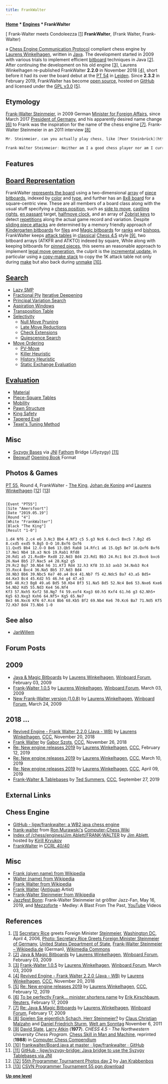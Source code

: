 ```yaml
---
title: FrankWalter
---
```

**[Home](Home "Home") * [Engines](Engines "Engines") * FrankWalter**

\[ Frank-Walter meets Condoleezza <a id="cite-note-1" href="#cite-ref-1">[1]</a>
**FrankWalter**, (Frank Walter, Frank-Walter)

a [Chess Engine Communication Protocol](Chess_Engine_Communication_Protocol "Chess Engine Communication Protocol") compliant chess engine by [Laurens Winkelhagen](Laurens_Winkelhagen "Laurens Winkelhagen"), written in [Java](Java "Java"). The development started in 2009 with various trials to implement efficient [bitboard](Bitboards "Bitboards") techniques in Java <a id="cite-note-2" href="#cite-ref-2">[2]</a>.
After continuing the development on his old engine <a id="cite-note-3" href="#cite-ref-3">[3]</a>, Laurens Winkelhagen re-published FrankWalter **2.2.0** in November 2018 <a id="cite-note-4" href="#cite-ref-4">[4]</a>,
short before it had its over the board debut at the [PT 54](PT_54 "PT 54") in [Leiden](https://en.wikipedia.org/wiki/Leiden).
Since **2.3.2** in February 2019, FrankWalter has become [open source](Category:Open_Source "Category:Open Source"), hosted on [GitHub](https://en.wikipedia.org/wiki/GitHub) and licensed under the [GPL v3.0](Free_Software_Foundation#GPL "Free Software Foundation") <a id="cite-note-5" href="#cite-ref-5">[5]</a>.

## Etymology

[Frank-Walter Steinmeier](https://en.wikipedia.org/wiki/Frank-Walter_Steinmeier), in 2009 German [Minister for Foreign Affairs](<https://en.wikipedia.org/wiki/Minister_for_Foreign_Affairs_(Germany)>), since March 2017 [President of Germany](https://en.wikipedia.org/wiki/President_of_Germany),
and his apparently desired name change <a id="cite-note-6" href="#cite-ref-6">[6]</a> to Frank was the inspiration for the name of the chess engine <a id="cite-note-7" href="#cite-ref-7">[7]</a>. Frank-Walter Steinmeier in an 2011 interview <a id="cite-note-8" href="#cite-ref-8">[8]</a>

```C++
Mr. Steinmeier, can you actually play chess, like [Peer Steinbrück](https://en.wikipedia.org/wiki/Peer_Steinbr%C3%BCck) and [Helmut Schmidt](https://en.wikipedia.org/wiki/Helmut_Schmidt)?

```

```C++
Frank-Walter Steinmeier: Neither am I a good chess player nor am I currently writing a book.

```

## Features

## [Board Representation](Board_Representation "Board Representation")

FrankWalter [represents the board](Board_Representation "Board Representation") using a two-dimensional [array](Array "Array") of [piece bitboards](Bitboard_Board-Definition#CBoardDef "Bitboard Board-Definition"), indexed by [color](Color "Color") and [type](Pieces#PieceTypeCoding "Pieces"), and further has an [8x8 board](8x8_Board "8x8 Board") for a square-centric view.
These are all members of a board class along with the usual stuff specifying a [chess position](Chess_Position "Chess Position"), such as [side to move](Side_to_move "Side to move"), [castling rights](Castling_Rights "Castling Rights"), [en passant](En_passant "En passant") target, [halfmove clock](Halfmove_Clock "Halfmove Clock"), and an array of [Zobrist keys](Zobrist_Hashing "Zobrist Hashing") to detect [repetitions](Repetitions "Repetitions") along the actual game record and variation.
Despite [sliding piece attacks](Sliding_Piece_Attacks "Sliding Piece Attacks") are determined by a memory friendly approach of [Kindergarten bitboards](Kindergarten_Bitboards "Kindergarten Bitboards") for [files](Files "Files") and [Magic bitboards](Magic_Bitboards "Magic Bitboards") for [ranks](Ranks "Ranks") and [bishops](Bishop "Bishop"),
FrankWalter keeps [attack tables](Attack_and_Defend_Maps "Attack and Defend Maps") in [classical](Attack_and_Defend_Maps#Classical_Approach "Attack and Defend Maps") [Chess 4.5](</Chess_(Program)> "Chess (Program)") style <a id="cite-note-9" href="#cite-ref-9">[9]</a>, two bitboard arrays (ATKFR and ATKTO) indexed by square,
While along with keeping bitboards for [pinned pieces](Pin "Pin"), this seems an reasonable approach to implement [legal move generation](Move_Generation#Legal "Move Generation"), the culprit is the [incremental update](Incremental_Updates "Incremental Updates"),
in particular using a [copy-make stack](Copy-Make#Stack "Copy-Make") to copy the 1K attack table not only during [make](Make_Move "Make Move") but also back during [unmake](Unmake_Move "Unmake Move") <a id="cite-note-10" href="#cite-ref-10">[10]</a>.

## [Search](Search "Search")

- [Lazy SMP](Lazy_SMP "Lazy SMP")
- [Fractional Ply](Depth#FractionalPlies "Depth") [Iterative Deepening](Iterative_Deepening "Iterative Deepening")
- [Principal Variation Search](Principal_Variation_Search "Principal Variation Search")
- [Aspiration Windows](Aspiration_Windows "Aspiration Windows")
- [Transposition Table](Transposition_Table "Transposition Table")
- [Selectivity](Selectivity "Selectivity")
  - [Null Move Pruning](Null_Move_Pruning "Null Move Pruning")
  - [Late Move Reductions](Late_Move_Reductions "Late Move Reductions")
  - [Check Extensions](Check_Extensions "Check Extensions")
  - [Quiescence Search](Quiescence_Search "Quiescence Search")
- [Move Ordering](Move_Ordering "Move Ordering")
  - [PV-Move](PV-Move "PV-Move")
  - [Killer Heuristic](Killer_Heuristic "Killer Heuristic")
  - [History Heuristic](History_Heuristic "History Heuristic")
  - [Static Exchange Evaluation](Static_Exchange_Evaluation "Static Exchange Evaluation")

## [Evaluation](Evaluation "Evaluation")

- [Material](Material "Material")
- [Piece-Square Tables](Piece-Square_Tables "Piece-Square Tables")
- [Mobility](Mobility "Mobility")
- [Pawn Structure](Pawn_Structure "Pawn Structure")
- [King Safety](King_Safety "King Safety")
- [Tapered Eval](Tapered_Eval "Tapered Eval")
- [Texel's Tuning Method](Texel%27s_Tuning_Method "Texel's Tuning Method")

## Misc

- [Syzygy Bases](Syzygy_Bases "Syzygy Bases") via [JNI](https://en.wikipedia.org/wiki/Java_Native_Interface) [Fathom](Syzygy_Bases#Fathom "Syzygy Bases") Bridge (JSyzygy) <a id="cite-note-11" href="#cite-ref-11">[11]</a>
- [Beowulf](Beowulf "Beowulf") [Opening Book](Opening_Book "Opening Book") Format

## Photos & Games

[](https://csvn.nl/index.php/nieuws/51-toernooien/830-55th-programmer-tournament-ranking)
[PT 55](PT_55 "PT 55"), Round 4, FrankWalter - [The King](The_King "The King"), [Johan de Koning](Johan_de_Koning "Johan de Koning") and [Laurens Winkelhagen](Laurens_Winkelhagen "Laurens Winkelhagen") <a id="cite-note-12" href="#cite-ref-12">[12]</a> <a id="cite-note-13" href="#cite-ref-13">[13]</a>

```

[Event "PT55"]
[Site "Amersfoort"]
[Date "2019.05.19"]
[Round "4"]
[White "FrankWalter"]
[Black "The King"]
[Result "1-0"]

1.d4 Nf6 2.c4 e6 3.Nc3 Bb4 4.Nf3 c5 5.g3 Nc6 6.dxc5 Bxc5 7.Bg2 d5 8.cxd5 exd5 9.Bg5 O-O 10.Bxf6 Qxf6 
11.Qxd5 Bb4 12.O-O Be6 13.Qb5 Rab8 14.Rfc1 a6 15.Qg5 Be7 16.Qxf6 Bxf6 17.Ne1 Nb4 18.a3 Nc6 19.Rab1 Rfd8 
20.Rd1 a5 21.Rxd8+ Rxd8 22.Nd3 Bd4 23.Rd1 Bb3 24.Rc1 Bc4 25.Bxc6 bxc6 26.Na4 Bb5 27.Nac5 a4 28.Kg2 g5
29.Rc2 Bg7 30.Nb4 h6 31.Kf3 Rd4 32.h3 Kf8 33.b3 axb3 34.Nxb3 Rc4 35.Rxc4 Bxc4 36.Na5 Bb5 37.Nd3 Bd4 
38.Nb3 Bb6 39.Nbc5 Ke7 40.a4 Bc4 41.Nb7 f5 42.Ndc5 Ba7 43.a5 Bd5+ 44.Ke3 Bc4 45.Kd2 h5 46.h4 g4 47.e3 
Bd5 48.Kc3 Bg8 49.a6 Bd5 50.Kb4 Bf3 51.Na5 Bd5 52.Nc4 Be6 53.Nxe6 Kxe6 54.Nb2 Kd5 55.Nd3 Ke4 56.Nf4
Kf3 57.Nxh5 Kxf2 58.Ng7 f4 59.exf4 Kxg3 60.h5 Kxf4 61.h6 g3 62.Nh5+ Kg5 63.Nxg3 Kxh6 64.Nf5+ Kg5 65.Ne7 
Be3 66.Nxc6 Kf6 67.Kc4 Bb6 68.Kb5 Bf2 69.Nb4 Ke6 70.Kc6 Ba7 71.Nd5 Kf5 72.Kb7 Bd4 73.Nb6 1-0

```

## See also

- [JanWillem](JanWillem "JanWillem")

## Forum Posts

## 2009

- [Java & Magic Bitboards](http://www.open-aurec.com/wbforum/viewtopic.php?f=4&t=49948) by [Laurens Winkelhagen](Laurens_Winkelhagen "Laurens Winkelhagen"), [Winboard Forum](Computer_Chess_Forums "Computer Chess Forums"), February 03, 2009
- [Frank-Walter 1.0.5](http://www.open-aurec.com/wbforum/viewtopic.php?f=2&t=50010) by [Laurens Winkelhagen](Laurens_Winkelhagen "Laurens Winkelhagen"), [Winboard Forum](Computer_Chess_Forums "Computer Chess Forums"), March 03, 2009
- [New Frank-Walter version (1.0.8)](http://www.open-aurec.com/wbforum/viewtopic.php?f=2&t=50051) by [Laurens Winkelhagen](Laurens_Winkelhagen "Laurens Winkelhagen"), [Winboard Forum](Computer_Chess_Forums "Computer Chess Forums"), March 24, 2009

## 2018 ...

- [Revived Engine - Frank Walter 2.2.0 (Java - WB)](http://talkchess.com/forum3/viewtopic.php?t=68989) by [Laurens Winkelhagen](Laurens_Winkelhagen "Laurens Winkelhagen"), [CCC](CCC "CCC"), November 20, 2018
- [Frank Walter](http://www.talkchess.com/forum3/viewtopic.php?f=2&t=69057) by [Gabor Szots](Gabor_Szots "Gabor Szots"), [CCC](CCC "CCC"), November 26, 2018
- [Re: New engine releases 2019](http://talkchess.com/forum3/viewtopic.php?f=2&t=69754&start=9) by [Laurens Winkelhagen](Laurens_Winkelhagen "Laurens Winkelhagen"), [CCC](CCC "CCC"), February 12, 2019
- [Re: New engine releases 2019](http://talkchess.com/forum3/viewtopic.php?f=2&t=69754&start=34) by [Laurens Winkelhagen](Laurens_Winkelhagen "Laurens Winkelhagen"), [CCC](CCC "CCC"), March 10, 2019
- [Re: New engine releases 2019](http://talkchess.com/forum3/viewtopic.php?f=2&t=69754&start=96) by [Laurens Winkelhagen](Laurens_Winkelhagen "Laurens Winkelhagen"), [CCC](CCC "CCC"), April 09, 2019
- [Frank-Walter & Tablebases](http://www.talkchess.com/forum3/viewtopic.php?f=2&t=71937) by [Ted Summers](Ted_Summers "Ted Summers"), [CCC](CCC "CCC"), September 27, 2019

## External Links

## Chess Engine

- [GitHub - ljgw/frankwalter: a WB2 java chess engine](https://github.com/ljgw/frankwalter)
- [frank-walter](http://www.computer-chess.org/doku.php?id=computer_chess:engines:frank-walter:index) from [Ron Murawski's](Ron_Murawski "Ron Murawski") [Computer-Chess Wiki](http://computer-chess.org/doku.php?id=home)
- [Index of /chess/engines/Jim Ablett/FRANK-WALTER](http://kirr.homeunix.org/chess/engines/Jim%20Ablett/FRANK-WALTER/) by [Jim Ablett](Jim_Ablett "Jim Ablett"), hosted by [Kirill Kryukov](Kirill_Kryukov "Kirill Kryukov")
- [FrankWalter](https://ccrl.chessdom.com/ccrl/4040/cgi/compare_engines.cgi?family=FrankWalter&print=Rating+list&print=Results+table&print=LOS+table&print=Ponder+hit+table&print=Eval+difference+table&print=Comopp+gamenum+table&print=Overlap+table&print=Score+with+common+opponents)  in [CCRL 40/40](CCRL "CCRL")

## Misc

- [Frank (given name) from Wikipedia](<https://en.wikipedia.org/wiki/Frank_(given_name)>)
- [Walter (name) from Wikipedia](<https://en.wikipedia.org/wiki/Walter_(name)>)
- [Frank Walter from Wikipedia](https://en.wikipedia.org/wiki/Frank_Walter)
- [Frank Walter](http://www.frankwalter.org/) ([Antiguan](https://en.wikipedia.org/wiki/Antigua) Artist)
- [Frank-Walter Steinmeier from Wikipedia](https://en.wikipedia.org/wiki/Frank-Walter_Steinmeier)
- [Jazzfest Bonn](https://www.jazzfest-bonn.de/en/2019-2/videos-jazzfest-bonn-2019/): Frank-Walter Steinmeier ist größter Jazz-Fan, May 16, 2019, and [Mezzoforte](Category:Mezzoforte "Category:Mezzoforte") - Medley: A Blast From The Past, [YouTube](https://en.wikipedia.org/wiki/YouTube) Videos

## References

1. <a id="cite-ref-1" href="#cite-note-1">[1]</a> [Secretary Rice](https://en.wikipedia.org/wiki/Condoleezza_Rice) greets Foreign Minister [Steinmeier](https://en.wikipedia.org/wiki/Frank-Walter_Steinmeier), [Washington DC](https://en.wikipedia.org/wiki/Washington,_D.C.), April 4, 2006, [Photo: Secretary Rice Greets Foreign Minister Steinmeier of Germany](https://2001-2009.state.gov/r/pa/ei/pix/2006/64144.htm), [United States Department of State](https://en.wikipedia.org/wiki/United_States_Department_of_State), [Frank-Walter Steinmeier – Wikipedia.de](https://de.wikipedia.org/wiki/Frank-Walter_Steinmeier) (German), [Wikimedia Commons](https://en.wikipedia.org/wiki/Wikimedia_Commons)
1. <a id="cite-ref-2" href="#cite-note-2">[2]</a> [Java & Magic Bitboards](http://www.open-aurec.com/wbforum/viewtopic.php?f=4&t=49948) by [Laurens Winkelhagen](Laurens_Winkelhagen "Laurens Winkelhagen"), [Winboard Forum](Computer_Chess_Forums "Computer Chess Forums"), February 03, 2009
1. <a id="cite-ref-3" href="#cite-note-3">[3]</a> [Frank-Walter 1.0.5](http://www.open-aurec.com/wbforum/viewtopic.php?f=2&t=50010) by [Laurens Winkelhagen](Laurens_Winkelhagen "Laurens Winkelhagen"), [Winboard Forum](Computer_Chess_Forums "Computer Chess Forums"), March 03, 2009
1. <a id="cite-ref-4" href="#cite-note-4">[4]</a> [Revived Engine - Frank Walter 2.2.0 (Java - WB)](http://talkchess.com/forum3/viewtopic.php?t=68989) by [Laurens Winkelhagen](Laurens_Winkelhagen "Laurens Winkelhagen"), [CCC](CCC "CCC"), November 20, 2018
1. <a id="cite-ref-5" href="#cite-note-5">[5]</a> [Re: New engine releases 2019](http://talkchess.com/forum3/viewtopic.php?f=2&t=69754&start=9) by [Laurens Winkelhagen](Laurens_Winkelhagen "Laurens Winkelhagen"), [CCC](CCC "CCC"), February 12, 2019
1. <a id="cite-ref-6" href="#cite-note-6">[6]</a> [To be perfectly Frank... minister shortens name](https://uk.reuters.com/article/oukoe-uk-germany-spd-steinmeier/to-be-perfectly-frank-minister-shortens-name-idUKTRE51E19520090217) by [Erik Kirschbaum](https://www1.wdr.de/daserste/presseclub/gaeste/gast-erik-kirschbaum-latimes-100.html), [Reuters](https://en.wikipedia.org/wiki/Reuters), February 17, 2009
1. <a id="cite-ref-7" href="#cite-note-7">[7]</a> [Re: Java & Magic Bitboards](http://www.open-aurec.com/wbforum/viewtopic.php?f=4&t=49948&p=189209#p189206) by [Laurens Winkelhagen](Laurens_Winkelhagen "Laurens Winkelhagen"), [Winboard Forum](Computer_Chess_Forums "Computer Chess Forums"), February 17, 2009
1. <a id="cite-ref-8" href="#cite-note-8">[8]</a> [Spielen Sie eigentlich Schach, Herr Steinmeier?](https://www.welt.de/print/wams/politik/article13700701/Spielen-Sie-eigentlich-Schach-Herr-Steinmeier.html) by [Claus Christian Malzahn](https://de.wikipedia.org/wiki/Claus_Christian_Malzahn) and [Daniel Friedrich Sturm](https://de.wikipedia.org/wiki/Daniel_Friedrich_Sturm), [Welt am Sonntag](https://en.wikipedia.org/wiki/Welt_am_Sonntag) November 6, 2011
1. <a id="cite-ref-9" href="#cite-note-9">[9]</a> [David Slate](David_Slate "David Slate"), [Larry Atkin](Larry_Atkin "Larry Atkin") (**1977**). *CHESS 4.5 - The Northwestern University Chess Program.* [Chess Skill in Man and Machine](Chess_Skill_in_Man_and_Machine "Chess Skill in Man and Machine"), reprinted (**1988**) in [Computer Chess Compendium](Computer_Chess_Compendium "Computer Chess Compendium")
1. <a id="cite-ref-10" href="#cite-note-10">[10]</a> [frankwalter/Board.java at master · ljgw/frankwalter · GitHub](https://github.com/ljgw/frankwalter/blob/master/src/main/java/com/winkelhagen/chess/frankwalter/board/Board.java)
1. <a id="cite-ref-11" href="#cite-note-11">[11]</a> [GitHub - ljgw/syzygy-bridge: Java bridge to use the Syzygy Tablebases via JNI](https://github.com/ljgw/syzygy-bridge)
1. <a id="cite-ref-12" href="#cite-note-12">[12]</a> [55th Programmer Tournament Photos day 2](https://csvn.nl/index.php/nieuws/51-toernooien/830-55th-programmer-tournament-ranking) by [Jan Krabbenbos](Jan_Krabbenbos "Jan Krabbenbos")
1. <a id="cite-ref-13" href="#cite-note-13">[13]</a> [CSVN Programmer Tournament 55 pgn download](https://csvn.nl/index.php/download/partijen/csvn-programmer-tournaments/262-csvn-programmer-tournament-55)

**[Up one level](Engines "Engines")**

